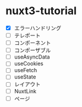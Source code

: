 # nuxt3-tutorial
- [x] エラーハンドリング
- [ ] テレポート
- [ ] コンポーネント
- [ ] コンポーザブル
- [ ] useAsyncData
- [ ] useCookies
- [ ] useFetch
- [ ] useState
- [ ] レイアウト
- [ ] NuxtLink
- [ ] ページ